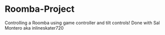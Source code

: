 # Roomba-Project
Controlling a Roomba using game controller and tilt controls! Done with Sal Montero aka inlineskater720
